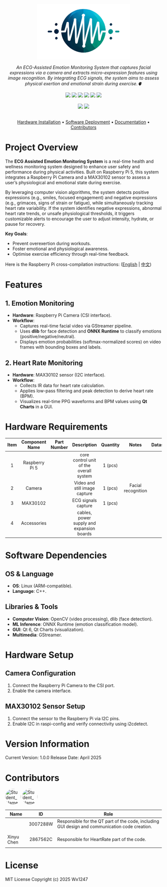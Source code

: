 <div align="center">
    <img src="Documents/pictures/EAEM-Logo.png"/ width=300>
    <p>
      <i align="center">An ECG-Assisted Emotion Monitoring System that captures facial expressions via a camera and extracts micro-expression features using image recognition. By integrating ECG signals, the system aims to assess physical exertion and emotional strain during exercise.🫀</i>
    </p>
    <div id="badges">
     <a href="operation system"><img src="https://img.shields.io/badge/Debian-A81D33?logo=debian&logoColor=fff"/></a>
     <a href="programming language"><img src="https://img.shields.io/badge/C++-%2300599C.svg?logo=c%2B%2B&logoColor=white"/></a>
     <a href="GitHub License"><img src="https://img.shields.io/badge/license-MIT-blue.svg"/></a>
     <a href="https://github.com/Ww1247/ECG-Assisted-Emotion-Monitoring/issues"><img src="https://img.shields.io/github/issues/Ww1247/ECG-Assisted-Emotion-Monitoring.svg"/></a>
     <a href="https://github.com/Ww1247/ECG-Assisted-Emotion-Monitoring"><img src="https://img.shields.io/github/stars/Ww1247/ECG-Assisted-Emotion-Monitoring.svg?style=social&label=Star"/></a>
     <a href="https://github.com/Ww1247/ECG-Assisted-Emotion-Monitoring"><img src="https://img.shields.io/github/forks/Ww1247/ECG-Assisted-Emotion-Monitoring?style=social&label=Fork"/></a>
    </div> 
       <br>
       <a href="facebook_url"><img src="https://img.shields.io/badge/Facebook-%231877F2.svg?logo=Facebook&logoColor=white"/></a>
       <a href="instagram_url"><img src="https://img.shields.io/badge/Instagram-%23E4405F.svg?logo=Instagram&logoColor=white"/></a>
       <br>
       <br>
    
[Hardware Installation](#installation) •
[Software Deployment](#examples) •
[Documentation](#documentation) •
[Contributors](#contributions)
</div>


# Project Overview 

The **ECG Assisted Emotion Monitoring System** is a real-time health and wellness monitoring system designed to enhance user safety and performance during physical activities. Built on Raspberry Pi 5, this system integrates a Raspberry Pi Camera and a MAX30102 sensor to assess a user’s physiological and emotional state during exercise.

By leveraging computer vision algorithms, the system detects positive expressions (e.g., smiles, focused engagement) and negative expressions (e.g., grimaces, signs of strain or fatigue), while simultaneously tracking heart rate variability. If the system identifies negative expressions, abnormal heart rate trends, or unsafe physiological thresholds, it triggers customizable alerts to encourage the user to adjust intensity, hydrate, or pause for recovery.

**Key Goals**:  
- Prevent overexertion during workouts.  
- Foster emotional and physiological awareness.  
- Optimise exercise efficiency through real-time feedback.  

Here is the Raspberry Pi cross-compilation instructions: ([English](https://github.com/Ww1247/ECG-Assisted-Emotion-Monitoring/wiki/ECG-Assisted-Emotion-Monitoring%E2%80%90en) | [中文](https://github.com/Ww1247/ECG-Assisted-Emotion-Monitoring/wiki/ECG-Assisted-Emotion-Monitoring%E2%80%90zh))

# Features

## 1. Emotion Monitoring 
- **Hardware**: Raspberry Pi Camera (CSI interface).  
- **Workflow**:  
  - Captures real-time facial video via GStreamer pipeline.  
  - Uses **dlib** for face detection and **ONNX Runtime** to classify emotions (positive/negative/neutral).  
  - Displays emotion probabilities (softmax-normalized scores) on video frames with bounding boxes and labels.

## 2. Heart Rate Monitoring 
- **Hardware**: MAX30102 sensor (I2C interface).  
- **Workflow**:  
  - Collects IR data for heart rate calculation.  
  - Applies low-pass filtering and peak detection to derive heart rate (BPM).  
  - Visualizes real-time PPG waveforms and BPM values using **Qt Charts** in a GUI.  

# Hardware Requirements 
| Item | Component Name | Part Number | Description                                 | Quantity |  Notes              | Datasheet |
|:----:|:--------------:|:-----------:|:-------------------------------------------:|:--------:|:-------------------:|:---------:|
|  1   | Raspberry Pi 5 |             | core control unit of the overall system     | 1 (pcs)  |                     |           |
|  2   | Camera         |             | Video and still image capture               | 1 (pcs)  | Facial recognition  |           |
|  3   | MAX30102       |             | ECG signals capture                         | 1 (pcs)  |                     |           |
|  4   | Accessories    |             | cables, power supply and expansion boards   |          |                     |           |

# Software Dependencies  

## OS & Language  
- **OS**: Linux (ARM-compatible).  
- **Language**: C++.  

## Libraries & Tools  
- **Computer Vision**: OpenCV (video processing), dlib (face detection).  
- **ML Inference**: ONNX Runtime (emotion classification model).  
- **GUI**: Qt 6, Qt Charts (visualization).  
- **Multimedia**: GStreamer.

# Hardware Setup  

## Camera Configuration  
1. Connect the Raspberry Pi Camera to the CSI port.  
2. Enable the camera interface.  

## MAX30102 Sensor Setup  
1. Connect the sensor to the Raspberry Pi via I2C pins.  
2. Enable I2C in raspi-config and verify connectivity using i2cdetect.

# Version Information
Current Version: 1.0.0
Release Date: April 2025

# Contributors

<!---
npx contributor-faces --exclude "*bot*" --limit 70 --repo "https://github.com/amplication/amplication"

change the height and width for each of the contributors from 80 to 50.
--->

[//]: contributor-faces

  <img src="https://avatars.githubusercontent.com/u/199613138?v=4" title="Student_Name" width="50" height="50" style="border-radius: 50%; object-fit: cover;"> <img src="https://avatars.githubusercontent.com/u/128835450?s=400&u=b5ecb292c1a067e392b97c62b5ac3e576df1d874&v=4" title="Student_Name" width="50" height="50" style="border-radius: 50%; object-fit: cover;">

[//]: contributor-faces

| Name         | ID       | Role                                                                                                                              |
| ------------ |:--------:| --------------------------------------------------------------------------------------------------------------------------------- |
|              | 3007288W | Responsible for the QT part of the code, including GUI design and communication code creation.                                    |
|              |          |                                                                                                                                   |
|              |          |                                                                                                                                   |
| Xinyu Chen   | 2867562C | Responsible for HeartRate part of the code.                                                                                       |
|              |          |                                                                                                                                   |

# License
MIT License Copyright (c) 2025 Wx1247
